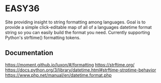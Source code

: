 # EASY36
Site providing insight to string formatting among languages.  Goal is to provide a simple click-editable map of all of a languages datetime format string so you can easily build the format you need.  Currently supporting Python's strftime() formatting tokens.  



## Documentation
https://moment.github.io/luxon/#/formatting
https://strftime.org/
https://docs.python.org/3/library/datetime.html#strftime-strptime-behavior
https://www.php.net/manual/en/datetime.format.php
